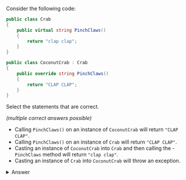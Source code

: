 Consider the following code:

``` csharp
public class Crab 
{
    public virtual string PinchClaws()
    {
        return "clap clap";
    }
}

public class CoconutCrab : Crab
{
    public override string PinchClaws()
    {
        return "CLAP CLAP";
    }
}
```

Select the statements that are correct.

_(multiple correct answers possible)_


- Calling `PinchClaws()` on an instance of `CoconutCrab` will return `"CLAP CLAP"`.
- Calling `PinchClaws()` on an instance of `Crab` will return `"CLAP CLAP"`.
- Casting an instance of `CoconutCrab` into `Crab` and then calling the - `PinchClaws` method will return `"clap clap"`.
- Casting an instance of `Crab` into `CoconutCrab` will throw an exception.

<details><summary>Answer</summary>

> - Calling `PinchClaws()` on an instance of `CoconutCrab` will return `"CLAP CLAP"`.
> - Casting an instance of `Crab` into `CoconutCrab` will throw an exception.

</details>
